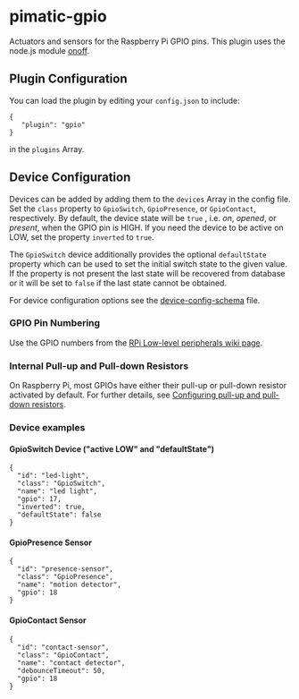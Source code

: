 pimatic-gpio
============
Actuators and sensors for the Raspberry Pi GPIO pins. This plugin uses the node.js module
[onoff](https://github.com/fivdi/onoff).

Plugin Configuration
-------------
You can load the plugin by editing your `config.json` to include:

    { 
       "plugin": "gpio"
    }

in the `plugins` Array. 

Device Configuration
-------------
Devices can be added by adding them to the `devices` Array in the config file.
Set the `class` property to `GpioSwitch`, `GpioPresence`, or `GpioContact`, respectively. By default, 
the device state will be `true` , i.e. *on*, *opened*, or *present*, when the GPIO pin is HIGH. If you need 
the device to be active on LOW, set the property `inverted` to `true`. 

The `GpioSwitch` device additionally provides the optional `defaultState` property which can be used to set the 
initial switch state to the given value. If the property is not present the last state will be recovered from 
database or it will be set to `false` if the last state cannot be obtained. 

For device configuration options see the [device-config-schema](actuator-config-schema.html) file.

### GPIO Pin Numbering

Use the GPIO numbers from the [RPi Low-level peripherals wiki page](http://elinux.org/RPi_Low-level_peripherals#General_Purpose_Input.2FOutput_.28GPIO.29). 

### Internal Pull-up and Pull-down Resistors

On Raspberry Pi, most GPIOs have either their pull-up or pull-down resistor
activated by default. For further details, see 
[Configuring pull-up and pull-down resistors](https://github.com/fivdi/onoff#configuring-pullup-and-pulldown-resistors).

### Device examples

#### GpioSwitch Device ("active LOW" and "defaultState")

    { 
      "id": "led-light",
      "class": "GpioSwitch", 
      "name": "led light",
      "gpio": 17,
      "inverted": true,
      "defaultState": false
    }

#### GpioPresence Sensor

    { 
      "id": "presence-sensor",
      "class": "GpioPresence", 
      "name": "motion detector",
      "gpio": 18 
    }

#### GpioContact Sensor

    { 
      "id": "contact-sensor",
      "class": "GpioContact", 
      "name": "contact detector",
      "debounceTimeout": 50,
      "gpio": 18 
    }
